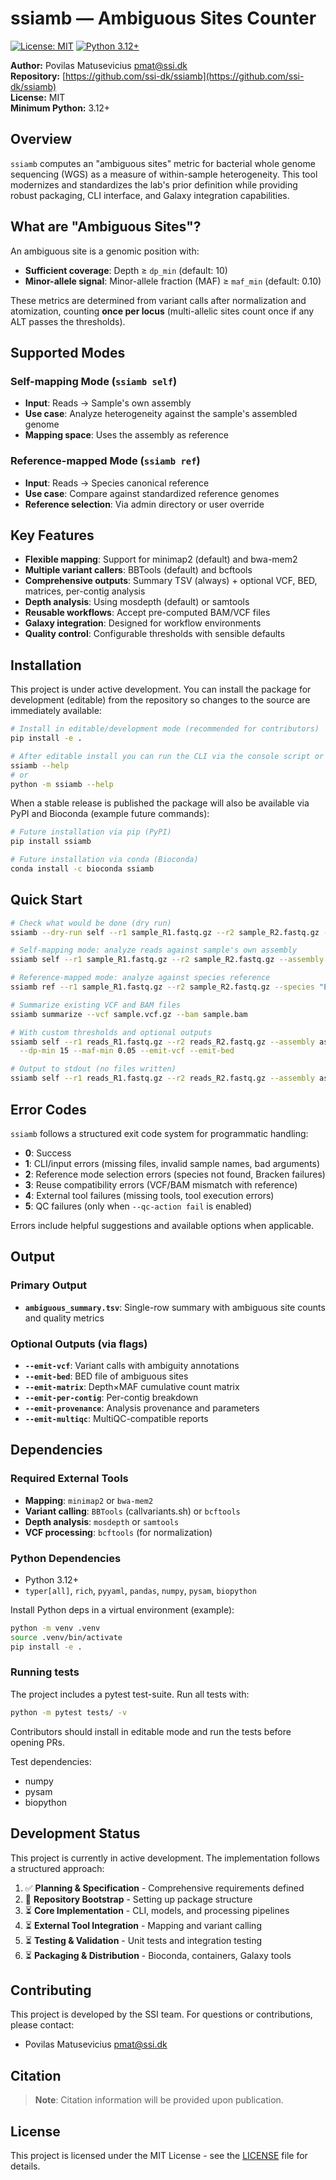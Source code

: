# ssiamb — Ambiguous Sites Counter

[![License: MIT](https://img.shields.io/badge/License-MIT-yellow.svg)](https://opensource.org/licenses/MIT)
[![Python 3.12+](https://img.shields.io/badge/python-3.12+-blue.svg)](https://www.python.org/downloads/)

**Author:** Povilas Matusevicius <pmat@ssi.dk>  
**Repository:** [https://github.com/ssi-dk/ssiamb](https://github.com/ssi-dk/ssiamb)  
**License:** MIT  
**Minimum Python:** 3.12+

## Overview

`ssiamb` computes an "ambiguous sites" metric for bacterial whole genome sequencing (WGS) as a measure of within-sample heterogeneity. This tool modernizes and standardizes the lab's prior definition while providing robust packaging, CLI interface, and Galaxy integration capabilities.

## What are "Ambiguous Sites"?

An ambiguous site is a genomic position with:
 
- **Sufficient coverage**: Depth ≥ `dp_min` (default: 10)
- **Minor-allele signal**: Minor-allele fraction (MAF) ≥ `maf_min` (default: 0.10)

These metrics are determined from variant calls after normalization and atomization, counting **once per locus** (multi-allelic sites count once if any ALT passes the thresholds).

## Supported Modes

### Self-mapping Mode (`ssiamb self`)

- **Input**: Reads → Sample's own assembly
- **Use case**: Analyze heterogeneity against the sample's assembled genome
- **Mapping space**: Uses the assembly as reference

### Reference-mapped Mode (`ssiamb ref`)

- **Input**: Reads → Species canonical reference
- **Use case**: Compare against standardized reference genomes
- **Reference selection**: Via admin directory or user override

## Key Features

- **Flexible mapping**: Support for minimap2 (default) and bwa-mem2
- **Multiple variant callers**: BBTools (default) and bcftools
- **Comprehensive outputs**: Summary TSV (always) + optional VCF, BED, matrices, per-contig analysis
- **Depth analysis**: Using mosdepth (default) or samtools
- **Reusable workflows**: Accept pre-computed BAM/VCF files
- **Galaxy integration**: Designed for workflow environments
- **Quality control**: Configurable thresholds with sensible defaults

## Installation

This project is under active development. You can install the package for development (editable) from the repository so changes to the source are immediately available:

```bash
# Install in editable/development mode (recommended for contributors)
pip install -e .

# After editable install you can run the CLI via the console script or module:
ssiamb --help
# or
python -m ssiamb --help
```

 
When a stable release is published the package will also be available via PyPI and Bioconda (example future commands):

```bash
# Future installation via pip (PyPI)
pip install ssiamb

# Future installation via conda (Bioconda)
conda install -c bioconda ssiamb
```

## Quick Start

```bash
# Check what would be done (dry run)
ssiamb --dry-run self --r1 sample_R1.fastq.gz --r2 sample_R2.fastq.gz --assembly sample.fna

# Self-mapping mode: analyze reads against sample's own assembly
ssiamb self --r1 sample_R1.fastq.gz --r2 sample_R2.fastq.gz --assembly sample.fna

# Reference-mapped mode: analyze against species reference
ssiamb ref --r1 sample_R1.fastq.gz --r2 sample_R2.fastq.gz --species "Escherichia coli"

# Summarize existing VCF and BAM files
ssiamb summarize --vcf sample.vcf.gz --bam sample.bam

# With custom thresholds and optional outputs
ssiamb self --r1 reads_R1.fastq.gz --r2 reads_R2.fastq.gz --assembly assembly.fna \
  --dp-min 15 --maf-min 0.05 --emit-vcf --emit-bed

# Output to stdout (no files written)
ssiamb self --r1 reads_R1.fastq.gz --r2 reads_R2.fastq.gz --assembly assembly.fna --stdout
```

## Error Codes

`ssiamb` follows a structured exit code system for programmatic handling:

- **0**: Success
- **1**: CLI/input errors (missing files, invalid sample names, bad arguments)
- **2**: Reference mode selection errors (species not found, Bracken failures)
- **3**: Reuse compatibility errors (VCF/BAM mismatch with reference)
- **4**: External tool failures (missing tools, tool execution errors)
- **5**: QC failures (only when `--qc-action fail` is enabled)

Errors include helpful suggestions and available options when applicable.

## Output

### Primary Output

- **`ambiguous_summary.tsv`**: Single-row summary with ambiguous site counts and quality metrics

### Optional Outputs (via flags)

- **`--emit-vcf`**: Variant calls with ambiguity annotations
- **`--emit-bed`**: BED file of ambiguous sites
- **`--emit-matrix`**: Depth×MAF cumulative count matrix
- **`--emit-per-contig`**: Per-contig breakdown
- **`--emit-provenance`**: Analysis provenance and parameters
- **`--emit-multiqc`**: MultiQC-compatible reports

## Dependencies

### Required External Tools

- **Mapping**: `minimap2` or `bwa-mem2`
- **Variant calling**: `BBTools` (callvariants.sh) or `bcftools`
- **Depth analysis**: `mosdepth` or `samtools`
- **VCF processing**: `bcftools` (for normalization)

### Python Dependencies

- Python 3.12+
- `typer[all]`, `rich`, `pyyaml`, `pandas`, `numpy`, `pysam`, `biopython`

 
Install Python deps in a virtual environment (example):

```bash
python -m venv .venv
source .venv/bin/activate
pip install -e .
```

### Running tests

The project includes a pytest test-suite. Run all tests with:

```bash
python -m pytest tests/ -v
```

Contributors should install in editable mode and run the tests before opening PRs.

Test dependencies:

- numpy
- pysam
- biopython


## Development Status

This project is currently in active development. The implementation follows a structured approach:

1. ✅ **Planning & Specification** - Comprehensive requirements defined
2. 🚧 **Repository Bootstrap** - Setting up package structure
3. ⏳ **Core Implementation** - CLI, models, and processing pipelines
4. ⏳ **External Tool Integration** - Mapping and variant calling
5. ⏳ **Testing & Validation** - Unit tests and integration testing
6. ⏳ **Packaging & Distribution** - Bioconda, containers, Galaxy tools

 
## Contributing

This project is developed by the SSI team. For questions or contributions, please contact:

- Povilas Matusevicius <pmat@ssi.dk>

## Citation

> **Note**: Citation information will be provided upon publication.

## License

This project is licensed under the MIT License - see the [LICENSE](LICENSE) file for details.
